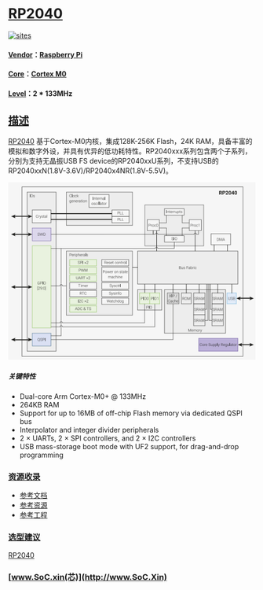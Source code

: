 ﻿# [RP2040](https://github.com/SoCXin/RP2040)

[![sites](http://182.61.61.133/link/resources/SoC.png)](http://www.SoC.Xin)

#### [Vendor](https://github.com/SoCXin/Vendor)：[Raspberry Pi](https://www.raspberrypi.org/)
#### [Core](https://github.com/SoCXin/Cortex)：[Cortex M0](https://github.com/SoCXin/CM0)
#### [Level](https://github.com/SoCXin/Level)：2 * 133MHz

## [描述](https://github.com/SoCXin/RP2040/wiki)

[RP2040](https://github.com/SoCXin/RP2040) 基于Cortex-M0内核，集成128K-256K Flash，24K RAM，具备丰富的模拟和数字外设，并具有优异的低功耗特性。RP2040xxx系列包含两个子系列，分别为支持无晶振USB FS device的RP2040xxU系列，不支持USB的 RP2040xxN(1.8V-3.6V)/RP2040x4NR(1.8V-5.5V)。

[![sites](docs/RP2040.png)](https://github.com/SoCXin/RP2040)

##### 关键特性

* Dual-core Arm Cortex-M0+ @ 133MHz
* 264KB RAM
* Support for up to 16MB of off-chip Flash memory via dedicated QSPI bus
* Interpolator and integer divider peripherals
* 2 × UARTs, 2 × SPI controllers, and 2 × I2C controllers
* USB mass-storage boot mode with UF2 support, for drag-and-drop programming

### [资源收录](https://github.com/SoCXin/RP2040)

* [参考文档](docs/)
* [参考资源](src/)
* [参考工程](project/)

### [选型建议](https://github.com/SoCXin)

[RP2040](https://github.com/SoCXin/RP2040)
###  [www.SoC.xin(芯)](http://www.SoC.Xin)

